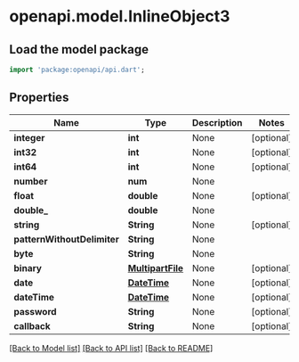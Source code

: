 # openapi.model.InlineObject3

## Load the model package
```dart
import 'package:openapi/api.dart';
```

## Properties
Name | Type | Description | Notes
------------ | ------------- | ------------- | -------------
**integer** | **int** | None | [optional] 
**int32** | **int** | None | [optional] 
**int64** | **int** | None | [optional] 
**number** | **num** | None | 
**float** | **double** | None | [optional] 
**double_** | **double** | None | 
**string** | **String** | None | [optional] 
**patternWithoutDelimiter** | **String** | None | 
**byte** | **String** | None | 
**binary** | [**MultipartFile**](File.md) | None | [optional] 
**date** | [**DateTime**](DateTime.md) | None | [optional] 
**dateTime** | [**DateTime**](DateTime.md) | None | [optional] 
**password** | **String** | None | [optional] 
**callback** | **String** | None | [optional] 

[[Back to Model list]](../README.md#documentation-for-models) [[Back to API list]](../README.md#documentation-for-api-endpoints) [[Back to README]](../README.md)


